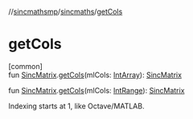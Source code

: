//[sincmathsmp](../../index.md)/[sincmaths](index.md)/[getCols](get-cols.md)

# getCols

[common]\
fun [SincMatrix](-sinc-matrix/index.md).[getCols](get-cols.md)(mlCols: [IntArray](https://kotlinlang.org/api/latest/jvm/stdlib/kotlin/-int-array/index.html)): [SincMatrix](-sinc-matrix/index.md)

fun [SincMatrix](-sinc-matrix/index.md).[getCols](get-cols.md)(mlCols: [IntRange](https://kotlinlang.org/api/latest/jvm/stdlib/kotlin.ranges/-int-range/index.html)): [SincMatrix](-sinc-matrix/index.md)

Indexing starts at 1, like Octave/MATLAB.
